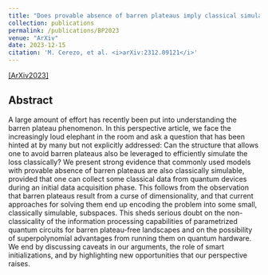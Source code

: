```yaml
---
title: "Does provable absence of barren plateaus imply classical simulability? Or, why we need to rethink variational quantum computing"
collection: publications
permalink: /publications/BP2023
venue: "ArXiv"
date: 2023-12-15 
citation: 'M. Cerezo, et al. <i>arXiv:2312.09121</i>'
---
```


[[ArXiv2023]](https://arxiv.org/pdf/2312.09121.pdf)

## Abstract
A large amount of effort has recently been put into understanding the barren plateau phenomenon.
In this perspective article, we face the increasingly loud elephant in the room and ask a question
that has been hinted at by many but not explicitly addressed: Can the structure that allows one to
avoid barren plateaus also be leveraged to efficiently simulate the loss classically? We present strong
evidence that commonly used models with provable absence of barren plateaus are also classically
simulable, provided that one can collect some classical data from quantum devices during an initial
data acquisition phase. This follows from the observation that barren plateaus result from a curse
of dimensionality, and that current approaches for solving them end up encoding the problem into
some small, classically simulable, subspaces. This sheds serious doubt on the non-classicality of
the information processing capabilities of parametrized quantum circuits for barren plateau-free
landscapes and on the possibility of superpolynomial advantages from running them on quantum
hardware. We end by discussing caveats in our arguments, the role of smart initializations, and by
highlighting new opportunities that our perspective raises.
